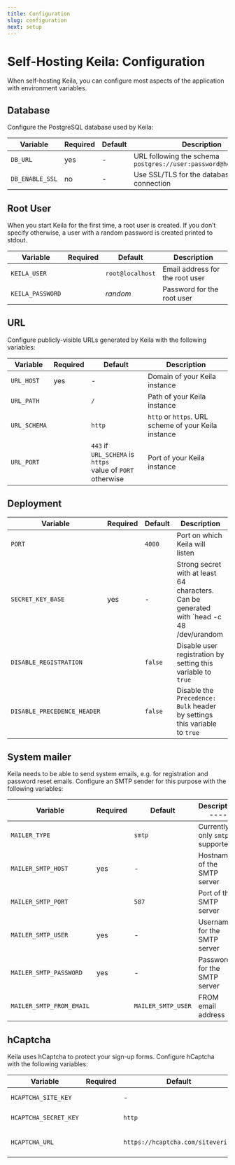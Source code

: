 ```yaml
---
title: Configuration
slug: configuration
next: setup
---
```


# Self-Hosting Keila: Configuration

When self-hosting Keila, you can configure most aspects of the application with
environment variables.

## Database
Configure the PostgreSQL database used by Keila:

| Variable      | Required | Default | Description  |
| ---------------- | -------- | ------- | --------------------------------------- |
| `DB_URL`         | yes      | -       | URL following the schema `postgres://user:password@host/database` |
| `DB_ENABLE_SSL`  | no       | -       | Use SSL/TLS for the database connection |

## Root User
When you start Keila for the first time, a root user is created. If you don’t
specify otherwise, a user with a random password is created printed to
stdout.

| Variable      | Required | Default | Description  |
| ---------------- | -------- | ------- | --------------------------------------- |
| `KEILA_USER`     |          | `root@localhost` | Email address for the root user |
| `KEILA_PASSWORD` |          | *random* | Password for the root user           |

## URL
Configure publicly-visible URLs generated by Keila with the following variables:


| Variable      | Required | Default | Description  |
| ------------- | -------- | ------- | --------------------------------------- |
| `URL_HOST`    | yes      | -       | Domain of your Keila instance           |
| `URL_PATH`    |          | `/`     | Path of your Keila instance             |
| `URL_SCHEMA`  |          | `http`  | `http` or `https`. URL scheme of your Keila instance |
| `URL_PORT`    |          | `443` if `URL_SCHEMA` is `https`<br>value of `PORT` otherwise | Port of your Keila instance |

## Deployment

| Variable               | Required | Default | Description                    |
| ---------------------- | -------- | ------- | ------------------------------ |
| `PORT`                 |          | `4000`  | Port on which Keila will listen |
| `SECRET_KEY_BASE`      | yes      | -       | Strong secret with at least 64 characters. Can be generated with `head -c 48 /dev/urandom | base64` |
| `DISABLE_REGISTRATION` |          | `false` | Disable user registration by setting this variable to `true` |
| `DISABLE_PRECEDENCE_HEADER` |     | `false` | Disable the `Precedence: Bulk` header by settings this variable to `true` |

## System mailer
Keila needs to be able to send system emails, e.g. for registration and password
reset emails. Configure an SMTP sender for this purpose with the following
variables:

| Variable                 | Required | Default | Description                   ---- |
| ----------------------   | -------- | ------- | ---------------------------------- |
| `MAILER_TYPE`            |          | `smtp`  | Currently only `smtp` is supported |
| `MAILER_SMTP_HOST`       | yes      | -       | Hostname of the SMTP server        |
| `MAILER_SMTP_PORT`       |          | `587`   | Port of the SMTP server            |
| `MAILER_SMTP_USER`       | yes      | -       | Username for the SMTP server       |
| `MAILER_SMTP_PASSWORD`   | yes      | -       | Password for the SMTP server       |
| `MAILER_SMTP_FROM_EMAIL` |          | `MAILER_SMTP_USER` | FROM email address      | 

## hCaptcha
Keila uses hCaptcha to protect your sign-up forms. Configure hCaptcha with the
following variables:

| Variable              | Required | Default | Description                     |
| --------------------- | -------- | ------- | ------------------------------- |
| `HCAPTCHA_SITE_KEY`   |          | -       | hCaptcha site key               |
| `HCAPTCHA_SECRET_KEY` |          | `http`  | hCaptcha secret key             |
| `HCAPTCHA_URL`        |          | `https://hcaptcha.com/siteverify` | hCaptcha verification URL |